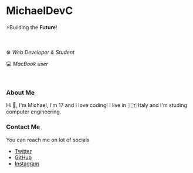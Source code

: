 # MichaelDevC

⚡️Building the **Future**!

<br>

 ⚙️ *Web Developer & Student*
 
💻 *MacBook user*

<br />

### About Me

Hi 👋, I'm Michael, I'm 17 and I love coding!
I live in 🇮🇹 Italy and I'm studing computer engineering.

### Contact Me
You can reach me on lot of socials
- [Twitter](https://www.twitter.com/MichaelDevC)
- [GitHub](https://www.github.com/MichaelDevC)
- [Instagram](https://www.instagram.com/michael.casagrande)
